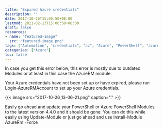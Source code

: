 ```yaml
---
title: "Expired Azure credentials"
description: ""
date: 2017-10-26T15:00:50+08:00
lastmod: 2021-02-13T15:00:50+08:00
draft: false
resources:
- name: "featured-image"
  src: "featured-image.png"
tags: ["Automation", "credentials", "az", "Azure", "PowerShell", "azurerm"]
categories: ["Azure"]
toc: false
---
```


In case you get this error below, this error is mostly due to outdated Modules or at least in this case the AzureRM module.

<!--more-->

Your Azure credentials have not been set up or have expired, please run Login-AzureRMAccount to set up your Azure credentials.

{{< image src="2017-10-26_13-06-21.png" caption="." >}}

Easily go ahead and update your PowerShell or Azure PowerShell Modules to the latest version 4.4.0 and it should be gone.
You can do this while easily using Update-Module or just go ahead and use Install-Module AzureRm -Force